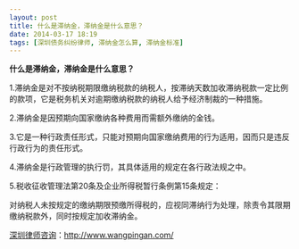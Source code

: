 ```yaml
---
layout: post
title: 什么是滞纳金，滞纳金是什么意思？
date: 2014-03-17 18:19
tags: [深圳债务纠纷律师, 滞纳金怎么算, 滞纳金标准]
---
```

<strong>什么是滞纳金，滞纳金是什么意思？</strong>

1.滞纳金是对不按纳税期限缴纳税款的纳税人，按滞纳天数加收滞纳税款一定比例的款项，它是税务机关对逾期缴纳税款的纳税人给予经济制裁的一种措施。

2.滞纳金是因预期向国家缴纳各种费用而需额外缴纳的金钱。

3.它是一种行政责任形式，只能对预期向国家缴纳费用的行为适用，因而只是违反行政行为的责任形式。

4.滞纳金是行政管理的执行罚，其具体适用的规定在各行政法规之中。

5.税收征收管理法第20条及企业所得税暂行条例第15条规定：

对纳税人未按规定的缴纳期限预缴所得税的，应视同滞纳行为处理，除责令其限期缴纳税款外，同时按规定加收滞纳金。

<a href="http://www.wangpingan.com/">深圳律师咨询</a>：<a href="http://www.wangpingan.com/">http://www.wangpingan.com/</a>

